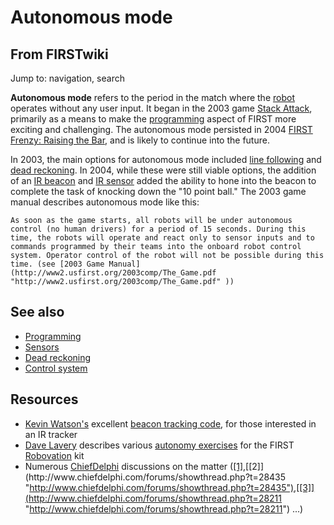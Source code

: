 # Autonomous mode

## From FIRSTwiki

Jump to: navigation, search

**Autonomous mode** refers to the period in the match where the [robot](robot) operates without any user input. It began in the 2003 game [Stack Attack](Stack_Attack "Stack Attack"), primarily as a means to make the [programming](programming) aspect of FIRST more exciting and challenging. The autonomous mode persisted in 2004 [FIRST Frenzy: Raising the Bar](FIRST_Frenzy:_Raising_the_Bar "FIRST Frenzy: Raising the Bar"), and is likely to continue into the future.

In 2003, the main options for autonomous mode included [line following](line-following) and [dead reckoning](dead-reckoning). In 2004, while these were still viable options, the addition of an [IR beacon](IR_beacon "IR beacon") and [IR sensor](tsop34840) added the ability to hone into the beacon to complete the task of knocking down the "10 point ball." The 2003 game manual describes autonomous mode like this:

```
As soon as the game starts, all robots will be under autonomous control (no human drivers) for a period of 15 seconds. During this time, the robots will operate and react only to sensor inputs and to commands programmed by their teams into the onboard robot control system. Operator control of the robot will not be possible during this time. (see [2003 Game Manual](http://www2.usfirst.org/2003comp/The_Game.pdf "http://www2.usfirst.org/2003comp/The_Game.pdf" )) 
```

## See also

- [Programming](programming)
- [Sensors](sensor)
- [Dead reckoning](dead-reckoning)
- [Control system](control-system)

## Resources

- [Kevin Watson's](Kevin_Watson "Kevin Watson") excellent [beacon tracking code](http://kevin.org/frc/ "http://kevin.org/frc/"), for those interested in an IR tracker
- [Dave Lavery](Dave_Lavery "Dave Lavery") describes various [autonomy exercises](http://www.usfirst.org/robotics/robovation/primer/Autonomy.htm "http://www.usfirst.org/robotics/robovation/primer/Autonomy.htm") for the FIRST [Robovation](robovation) kit
- Numerous [ChiefDelphi](chiefdelphi) discussions on the matter ([[1]](http://www.chiefdelphi.com/forums/showthread.php?t=26774 "http://www.chiefdelphi.com/forums/showthread.php?t=26774"),[[2]](http://www.chiefdelphi.com/forums/showthread.php?t=28435 "http://www.chiefdelphi.com/forums/showthread.php?t=28435"),[[3]](http://www.chiefdelphi.com/forums/showthread.php?t=28211 "http://www.chiefdelphi.com/forums/showthread.php?t=28211") ...)
